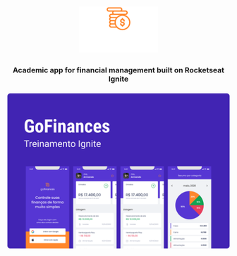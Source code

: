 <h1
  align="center"
>
  <img
    width="180em"
    alt="Logo Gofinances Application"
    src="./screens/logo_gofinances.svg"
  />
</h1>

<h3
    align="center"
>
  Academic app for financial management built on Rocketseat Ignite
</h3>

<h3
  align="center"
>
  <img
    width="750em"
    alt="Capa Gofinances Application"
    src="./screens/Capa.svg"
  />
</h3>

